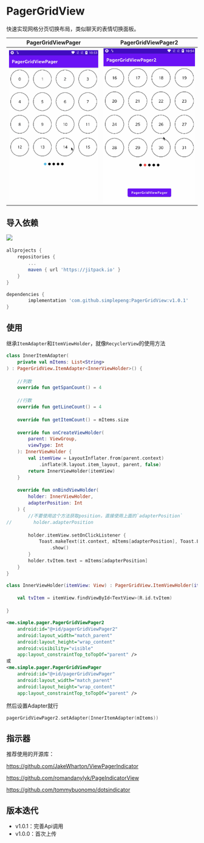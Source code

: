 # PagerGridView

快速实现网格分页切换布局，类似聊天的表情切换面板。

|      PagerGridViewPager      |      PagerGridViewPager2      |
| :--------------------------: | :---------------------------: |
| ![](files/gif_viewpager.gif) | ![](files/gif_viewpager2.gif) |

## 导入依赖

[![](https://jitpack.io/v/simplepeng/PagerGridView.svg)](https://jitpack.io/#simplepeng/PagerGridView)

```groovy
allprojects {
	repositories {
		...
		maven { url 'https://jitpack.io' }
	}
}
```

```groovy
dependencies {
        implementation 'com.github.simplepeng:PagerGridView:v1.0.1'
}
```

## 使用

 继承`ItemAdapter`和`ItemViewHolder`，就像`RecyclerView`的使用方法

```kotlin
class InnerItemAdapter(
    private val mItems: List<String>
) : PagerGridView.ItemAdapter<InnerViewHolder>() {

    //列数
    override fun getSpanCount() = 4

    //行数
    override fun getLineCount() = 4

    override fun getItemCount() = mItems.size

    override fun onCreateViewHolder(
        parent: ViewGroup,
        viewType: Int
    ): InnerViewHolder {
        val itemView = LayoutInflater.from(parent.context)
            .inflate(R.layout.item_layout, parent, false)
        return InnerViewHolder(itemView)
    }

    override fun onBindViewHolder(
        holder: InnerViewHolder,
        adapterPosition: Int
    ) {
        //不要使用这个方法获取position，直接使用上面的`adapterPosition`
//        holder.adapterPosition

        holder.itemView.setOnClickListener {
            Toast.makeText(it.context, mItems[adapterPosition], Toast.LENGTH_SHORT)
                .show()
        }
        holder.tvItem.text = mItems[adapterPosition]
    }
}
```

```kotlin
class InnerViewHolder(itemView: View) : PagerGridView.ItemViewHolder(itemView) {

    val tvItem = itemView.findViewById<TextView>(R.id.tvItem)

}
```

```xml
<me.simple.pager.PagerGridViewPager2
    android:id="@+id/pagerGridViewPager2"
    android:layout_width="match_parent"
    android:layout_height="wrap_content"
    android:visibility="visible"
    app:layout_constraintTop_toTopOf="parent" />
或
<me.simple.pager.PagerGridViewPager
    android:id="@+id/pagerGridViewPager"
    android:layout_width="match_parent"
    android:layout_height="wrap_content"
    app:layout_constraintTop_toTopOf="parent" />
```

然后设置Adapter就行

```kotlin
pagerGridViewPager2.setAdapter(InnerItemAdapter(mItems))
```

## 指示器

推荐使用的开源库：

https://github.com/JakeWharton/ViewPagerIndicator

https://github.com/romandanylyk/PageIndicatorView

https://github.com/tommybuonomo/dotsindicator

## 版本迭代

* v1.0.1：完善Api调用
* v1.0.0：首次上传